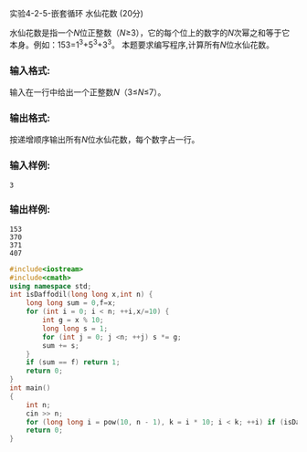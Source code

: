 实验4-2-5-嵌套循环 水仙花数 (20分)

水仙花数是指一个*N*位正整数（*N*≥3），它的每个位上的数字的*N*次幂之和等于它本身。例如：153=1<sup>3</sup>+5<sup>3</sup>+3<sup>3</sup>。 本题要求编写程序,计算所有*N*位水仙花数。

### 输入格式:

输入在一行中给出一个正整数*N*（3≤*N*≤7）。

### 输出格式:

按递增顺序输出所有*N*位水仙花数，每个数字占一行。

### 输入样例:

```in
3
```

### 输出样例:

```out
153
370
371
407
```



```c++
#include<iostream>
#include<cmath>
using namespace std;
int isDaffodil(long long x,int n) {
	long long sum = 0,f=x;
	for (int i = 0; i < n; ++i,x/=10) {
		int g = x % 10;
		long long s = 1;
		for (int j = 0; j <n; ++j) s *= g;
		sum += s;
	}
	if (sum == f) return 1;
	return 0;
}
int main()
{
	int n;
	cin >> n;
	for (long long i = pow(10, n - 1), k = i * 10; i < k; ++i) if (isDaffodil(i,n)) printf("%lld\n", i);
	return 0;
}
```

